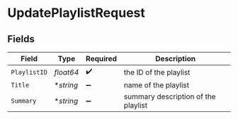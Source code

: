 # UpdatePlaylistRequest


## Fields

| Field                               | Type                                | Required                            | Description                         |
| ----------------------------------- | ----------------------------------- | ----------------------------------- | ----------------------------------- |
| `PlaylistID`                        | *float64*                           | :heavy_check_mark:                  | the ID of the playlist              |
| `Title`                             | **string*                           | :heavy_minus_sign:                  | name of the playlist                |
| `Summary`                           | **string*                           | :heavy_minus_sign:                  | summary description of the playlist |